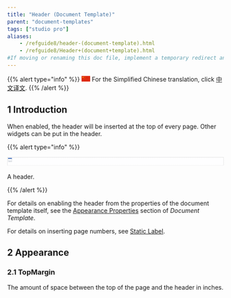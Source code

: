 ```yaml
---
title: "Header (Document Template)"
parent: "document-templates"
tags: ["studio pro"]
aliases:
    - /refguide8/header-(document-template).html
    - /refguide8/Header+(document+template).html
#If moving or renaming this doc file, implement a temporary redirect and let the respective team know they should update the URL in the product. See Mapping to Products for more details.
---
```


{{% alert type="info" %}}
<img src="attachments/chinese-translation/china.png" style="display: inline-block; margin: 0" /> For the Simplified Chinese translation, click [中文译文](https://cdn.mendix.tencent-cloud.com/documentation/).
{{% /alert %}}

## 1 Introduction

When enabled, the header will be inserted at the top of every page. Other widgets can be put in the header.

{{% alert type="info" %}}

![](attachments/document-templates/918236.png)

A header.

{{% /alert %}}

For details on enabling the header from the properties of the document template itself, see the [Appearance Properties](document-template#appearance-properties) section of *Document Template*.

For details on inserting page numbers, see [Static Label](static-label-document-template).

## 2 Appearance

### 2.1 TopMargin

The amount of space between the top of the page and the header in inches.
